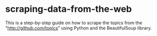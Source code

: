 # scraping-data-from-the-web
This is a step-by-step guide on how to scrape the topics from the "http://github.com/topics" using Python and the BeautifulSoup library.
